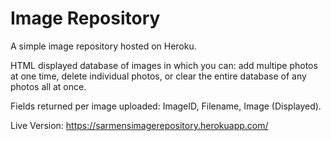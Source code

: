 # Image Repository
A simple image repository hosted on Heroku.

HTML displayed database of images in which you can: add multipe photos at one time, delete individual photos, or clear the entire database of any photos all at once.

Fields returned per image uploaded: ImageID, Filename, Image (Displayed).

Live Version: https://sarmensimagerepository.herokuapp.com/
